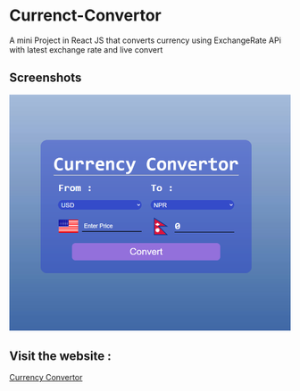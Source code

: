 # Currenct-Convertor
A mini Project in React JS that converts currency using ExchangeRate APi with latest exchange rate and live convert

## Screenshots

![App Screenshot](screenshot.png)

## Visit the website :
[Currency Convertor](https://stupendous-scone-00d366.netlify.app/)
